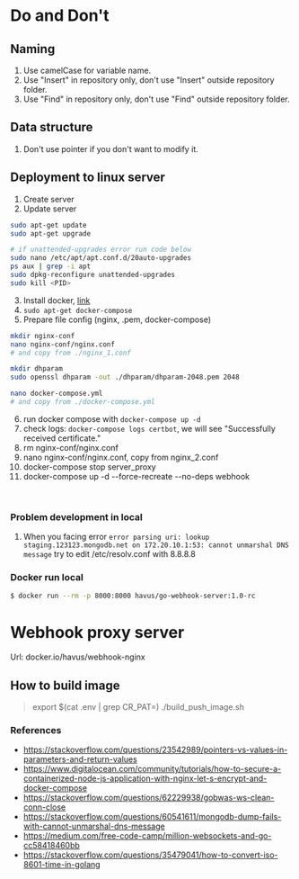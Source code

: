 

# Do and Don't

## Naming
1. Use camelCase for variable name.
2. Use "Insert" in repository only, don't use "Insert" outside repository folder.
3. Use "Find" in repository only, don't use "Find" outside repository folder.

## Data structure
1. Don't use pointer if you don't want to modify it.

## Deployment to linux server
1. Create server
2. Update server
```sh
sudo apt-get update
sudo apt-get upgrade

# if unattended-upgrades error run code below
sudo nano /etc/apt/apt.conf.d/20auto-upgrades
ps aux | grep -i apt
sudo dpkg-reconfigure unattended-upgrades
sudo kill <PID>
```

3. Install docker, [link](https://docs.docker.com/engine/install/ubuntu/)
4. `sudo apt-get docker-compose`
5. Prepare file config (nginx, .pem, docker-compose)
```sh
mkdir nginx-conf
nano nginx-conf/nginx.conf
# and copy from ./nginx_1.conf

mkdir dhparam
sudo openssl dhparam -out ./dhparam/dhparam-2048.pem 2048

nano docker-compose.yml
# and copy from ./docker-compose.yml
```
6. run docker compose with `docker-compose up -d`
7. check logs: `docker-compose logs certbot`, we will see "Successfully received certificate."
8. rm nginx-conf/nginx.conf
9. nano nginx-conf/nginx.conf, copy from nginx_2.conf
10. docker-compose stop server_proxy
11. docker-compose up -d --force-recreate --no-deps webhook

<br>

### Problem development in local
1. When you facing error `error parsing uri: lookup staging.123123.mongodb.net on 172.20.10.1:53: cannot unmarshal DNS message`
try to edit /etc/resolv.conf with 8.8.8.8

### Docker run local
```sh
$ docker run --rm -p 8000:8000 havus/go-webhook-server:1.0-rc
```

# Webhook proxy server
Url: docker.io/havus/webhook-nginx

## How to build image
> export $(cat .env | grep CR_PAT=)
> ./build_push_image.sh

### References
- https://stackoverflow.com/questions/23542989/pointers-vs-values-in-parameters-and-return-values
- https://www.digitalocean.com/community/tutorials/how-to-secure-a-containerized-node-js-application-with-nginx-let-s-encrypt-and-docker-compose
- https://stackoverflow.com/questions/62229938/gobwas-ws-clean-conn-close
- https://stackoverflow.com/questions/60541611/mongodb-dump-fails-with-cannot-unmarshal-dns-message
- https://medium.com/free-code-camp/million-websockets-and-go-cc58418460bb
- https://stackoverflow.com/questions/35479041/how-to-convert-iso-8601-time-in-golang